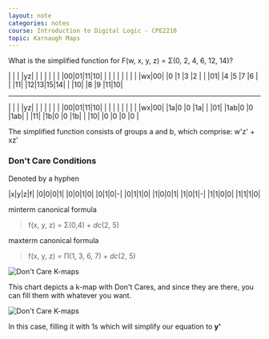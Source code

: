 ```yaml
---
layout: note
categories: notes
course: Introduction to Digital Logic - CPE2210
topic: Karnaugh Maps
---
```

What is the simplified function for F(w, x, y, z) = Σ(0, 2, 4, 6, 12, 14)?

|  |  |  |yz|  |  |  |
|  |  |  |00|01|11|10|
|  |  |  |  |  |  |  |
|wx|00|  |0 |1 |3 |2 |
|  |01|  |4 |5 |7 |6 |
|  |11|  |12|13|15|14|
|  |10|  |8 |9 |11|10|

<hr>

|  |  |  |yz|  |  |  |
|  |  |  |00|01|11|10|
|  |  |  |  |  |  |  |
|wx|00|  |1a|0 |0 |1a|
|  |01|  |1ab|0 |0 |1ab|
|  |11|  |1b|0 |0 |1b|
|  |10|  |0 |0 |0 |0 |

The simplified function consists of groups a and b, which comprise: w'z' + xz'

### Don't Care Conditions
Denoted by a hyphen

|x|y|z|f|
|0|0|0|1|
|0|0|1|0|
|0|1|0|-|
|0|1|1|0|
|1|0|0|1|
|1|0|1|-|
|1|1|0|0|
|1|1|1|0|

minterm canonical formula
> f(x, y, z) = Σ(0,4) + *dc*(2, 5)

maxterm canonical formula
> f(x, y, z) = Π(1, 3, 6, 7) + *dc*(2, 5)

<div class="post-image-feature">
  <img src="../img/notes/digital-logic/dontcares1.png" alt="Don't Care K-maps">
</div>

This chart depicts a k-map with Don't Cares, and since they are there, you can fill them with whatever you want.

<div class="post-image-feature">
  <img src="../img/notes/digital-logic/dontcares2.png" alt="Don't Care K-maps">
</div>

In this case, filling it with 1s which will simplify our equation to **y'**
